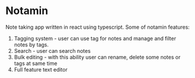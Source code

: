 # Notamin

Note taking app written in react using typescript.
Some of notamin features:

1. Tagging system - user can use tag for notes and manage and filter notes by tags.
2. Search - user can search notes
3. Bulk editing - with this ability user can rename, delete some notes or tags at same time
4. Full feature text editor
